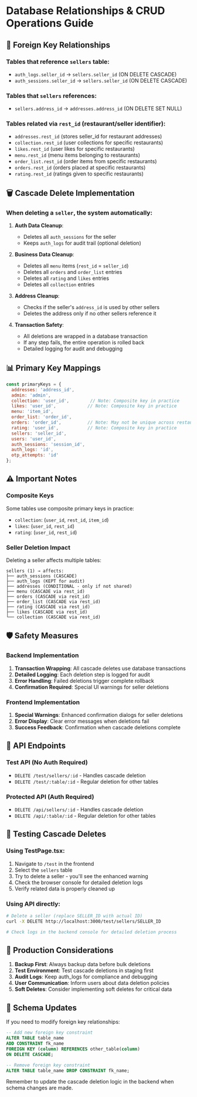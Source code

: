 # Database Relationships & CRUD Operations Guide

## 🔗 Foreign Key Relationships

### Tables that reference `sellers` table:
- `auth_logs.seller_id` → `sellers.seller_id` (ON DELETE CASCADE)
- `auth_sessions.seller_id` → `sellers.seller_id` (ON DELETE CASCADE)

### Tables that `sellers` references:
- `sellers.address_id` → `addresses.address_id` (ON DELETE SET NULL)

### Tables related via `rest_id` (restaurant/seller identifier):
- `addresses.rest_id` (stores seller_id for restaurant addresses)
- `collection.rest_id` (user collections for specific restaurants)
- `likes.rest_id` (user likes for specific restaurants) 
- `menu.rest_id` (menu items belonging to restaurants)
- `order_list.rest_id` (order items from specific restaurants)
- `orders.rest_id` (orders placed at specific restaurants)
- `rating.rest_id` (ratings given to specific restaurants)

## 🗑️ Cascade Delete Implementation

### When deleting a `seller`, the system automatically:

1. **Auth Data Cleanup**:
   - Deletes all `auth_sessions` for the seller
   - Keeps `auth_logs` for audit trail (optional deletion)

2. **Business Data Cleanup**:
   - Deletes all `menu` items (`rest_id` = `seller_id`)
   - Deletes all `orders` and `order_list` entries
   - Deletes all `rating` and `likes` entries
   - Deletes all `collection` entries

3. **Address Cleanup**:
   - Checks if the seller's `address_id` is used by other sellers
   - Deletes the address only if no other sellers reference it

4. **Transaction Safety**:
   - All deletions are wrapped in a database transaction
   - If any step fails, the entire operation is rolled back
   - Detailed logging for audit and debugging

## 📊 Primary Key Mappings

```javascript
const primaryKeys = {
  addresses: 'address_id',
  admin: 'admin',
  collection: 'user_id',        // Note: Composite key in practice
  likes: 'user_id',            // Note: Composite key in practice  
  menu: 'item_id',
  order_list: 'order_id',
  orders: 'order_id',          // Note: May not be unique across restaurants
  rating: 'user_id',           // Note: Composite key in practice
  sellers: 'seller_id',
  users: 'user_id',
  auth_sessions: 'session_id',
  auth_logs: 'id',
  otp_attempts: 'id'
};
```

## ⚠️ Important Notes

### Composite Keys
Some tables use composite primary keys in practice:
- `collection`: (`user_id`, `rest_id`, `item_id`)
- `likes`: (`user_id`, `rest_id`)
- `rating`: (`user_id`, `rest_id`)

### Seller Deletion Impact
Deleting a seller affects multiple tables:
```
sellers (1) → affects:
├── auth_sessions (CASCADE)
├── auth_logs (KEPT for audit)
├── addresses (CONDITIONAL - only if not shared)
├── menu (CASCADE via rest_id)
├── orders (CASCADE via rest_id)
├── order_list (CASCADE via rest_id)  
├── rating (CASCADE via rest_id)
├── likes (CASCADE via rest_id)
└── collection (CASCADE via rest_id)
```

## 🛡️ Safety Measures

### Backend Implementation
1. **Transaction Wrapping**: All cascade deletes use database transactions
2. **Detailed Logging**: Each deletion step is logged for audit
3. **Error Handling**: Failed deletions trigger complete rollback
4. **Confirmation Required**: Special UI warnings for seller deletions

### Frontend Implementation  
1. **Special Warnings**: Enhanced confirmation dialogs for seller deletions
2. **Error Display**: Clear error messages when deletions fail
3. **Success Feedback**: Confirmation when cascade deletions complete

## 🔧 API Endpoints

### Test API (No Auth Required)
- `DELETE /test/sellers/:id` - Handles cascade deletion
- `DELETE /test/:table/:id` - Regular deletion for other tables

### Protected API (Auth Required)
- `DELETE /api/sellers/:id` - Handles cascade deletion  
- `DELETE /api/:table/:id` - Regular deletion for other tables

## 🧪 Testing Cascade Deletes

### Using TestPage.tsx:
1. Navigate to `/test` in the frontend
2. Select the `sellers` table
3. Try to delete a seller - you'll see the enhanced warning
4. Check the browser console for detailed deletion logs
5. Verify related data is properly cleaned up

### Using API directly:
```bash
# Delete a seller (replace SELLER_ID with actual ID)
curl -X DELETE http://localhost:3000/test/sellers/SELLER_ID

# Check logs in the backend console for detailed deletion process
```

## 🚨 Production Considerations

1. **Backup First**: Always backup data before bulk deletions
2. **Test Environment**: Test cascade deletions in staging first
3. **Audit Logs**: Keep auth_logs for compliance and debugging
4. **User Communication**: Inform users about data deletion policies
5. **Soft Deletes**: Consider implementing soft deletes for critical data

## 📝 Schema Updates

If you need to modify foreign key relationships:

```sql
-- Add new foreign key constraint
ALTER TABLE table_name 
ADD CONSTRAINT fk_name 
FOREIGN KEY (column) REFERENCES other_table(column) 
ON DELETE CASCADE;

-- Remove foreign key constraint  
ALTER TABLE table_name DROP CONSTRAINT fk_name;
```

Remember to update the cascade deletion logic in the backend when schema changes are made. 